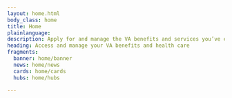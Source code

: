 ```yaml
---
layout: home.html
body_class: home
title: Home
plainlanguage:
description: Apply for and manage the VA benefits and services you’ve earned as a Veteran, Servicemember, or family member—like health care, disability, education, and more.
heading: Access and manage your VA benefits and health care
fragments:
  banner: home/banner
  news: home/news
  cards: home/cards
  hubs: home/hubs
  
---
```

